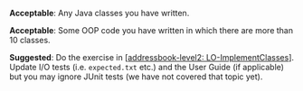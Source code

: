 <panel type="danger" header="`W4.4a` Can implement classes :star:" expanded no-close>
  <include src="../../book/oopImplementation/classes/full.md" />
  <panel header=":dart: Evidence" expanded>

**Acceptable**: Any Java classes you have written.

  </panel>
</panel>


<!-- ==================================================================================================== -->

<panel type="danger" header="`W4.4b` Can implement associations :star:" expanded no-close>
  <include src="../../book/oopImplementation/associations/full.md" />
  <panel header=":dart: Evidence" expanded>

**Acceptable**: Some OOP code you have written in which there are more than 10 classes.

**Suggested**: Do the exercise in [[addressbook-level2: LO-ImplementClasses]({{module_org}}/addressbook-level2/blob/master/doc/LearningOutcomes.md#implement-a-class-lo-implementclass)]. Update I/O tests (i.e. `expected.txt` etc.) and the User Guide (if applicable) but you may ignore JUnit tests (we have not covered that topic yet).

<include src="submission.md" />

  </panel>
</panel>